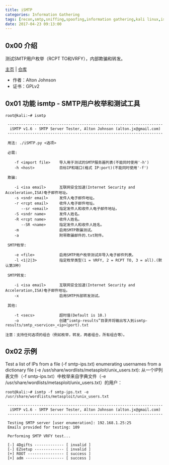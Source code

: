 ```yaml
---
title: iSMTP
categories: Information Gathering
tags: [recon,smtp,sniffing,spoofing,information gathering,kali linux,ismtp]
date: 2017-04-23 09:13:00
---
```

0x00 介绍
-------
测试SMTP用户枚举（RCPT TO和VRFY），内部欺骗和转发。

<!--more-->

[主页][1] | [仓库][2]

 - 作者：Alton Johnson
 - 证书：GPLv2

0x01 功能
ismtp - SMTP用户枚举和测试工具
-------
```plain
root@kali:~# ismtp

 ---------------------------------------------------------------------
  iSMTP v1.6 - SMTP Server Tester, Alton Johnson (alton.jx@gmail.com)
 ---------------------------------------------------------------------

 用法: ./iSMTP.py <选项>

 必需:

    -f <import file>    导入用于测试的SMTP服务器列表(不能同时使用'-h')
    -h <host>           目标IP和端口(格式 IP:port)(不能同时使用'-f')

 欺骗:

    -i <isa email>      互联网安全加速(Internet Security and Acceleration,ISA)电子邮件地址。
    -s <sndr email>     发件人电子邮件地址。
    -r <rcpt email>     收件人电子邮件地址。
       --sr <email>     指定发件人和收件人电子邮件地址。
    -S <sndr name>      发件人姓名。
    -R <rcpt name>      收件人姓名。
       --SR <name>      指定发件人和收件人姓名。
    -m                  启用S​​MTP欺骗测试。
    -a                  附带欺骗邮件的.txt附件。

 SMTP枚举:

    -e <file>           启用S​​MTP用户枚举测试并导入电子邮件列表。
    -l <1|2|3>          指定枚举类型(1 = VRFY, 2 = RCPT TO, 3 = all).(默认第3种)

 SMTP转发:

    -i <isa email>      互联网安全加速(Internet Security and Acceleration,ISA)电子邮件地址。
    -x                  启用S​​MTP外部转发测试。

 其他:

    -t <secs>           超时值(Default is 10.)
    -o                  创建“ismtp-results”目录并将输出写入到ismtp-results/smtp_<service>_<ip>(port).txt

注意：支持任何选项的组合（例如枚举，转发，两者组合，所有组合等）。
```
0x02 示例
-------
Test a list of IPs from a file (-f smtp-ips.txt) enumerating usernames from a dictionary file (-e /usr/share/wordlists/metasploit/unix_users.txt):
从一个IP列表文件（-f smtp-ips.txt）中枚举来自字典文件（-e /usr/share/wordlists/metasploit/unix_users.txt）的用户：
```plain
root@kali:~# ismtp -f smtp-ips.txt -e /usr/share/wordlists/metasploit/unix_users.txt

 ---------------------------------------------------------------------
  iSMTP v1.6 - SMTP Server Tester, Alton Johnson (alton.jx@gmail.com)
 ---------------------------------------------------------------------

 Testing SMTP server [user enumeration]: 192.168.1.25:25
 Emails provided for testing: 109

 Performing SMTP VRFY test...

 [-] 4Dgifts ------------- [ invalid ]
 [-] EZsetup ------------- [ invalid ]
 [+] ROOT ---------------- [ success ]
 [+] adm ----------------- [ success ]
```


  [1]: https://github.com/altjx/ipwn/
  [2]: http://git.kali.org/gitweb/?p=packages/ismtp.git;a=summary
